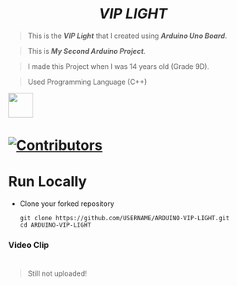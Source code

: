 # <div align="center"><b><i>VIP LIGHT</i></b></div>

> This is the <b><i>VIP Light</i></b> that I created using <b><i>Arduino Uno Board</i></b>.

> This is <b><i>My Second Arduino Project</i></b>.

> I made this Project when I was 14 years old (Grade 9D).

> Used Programming Language (C++) 

<a href="https://www.w3schools.com/cpp/default.asp"><img src="https://img.icons8.com/color/344/c-plus-plus-logo.png" height="50px"><a>
    

# [![Contributors](https://img.shields.io/badge/Contributors-1-lawngreen.svg?style=flat-square)](#contributors-)


# Run Locally

- Clone your forked repository
    
    ```
    git clone https://github.com/USERNAME/ARDUINO-VIP-LIGHT.git
    cd ARDUINO-VIP-LIGHT
    ```



### Video Clip
#    
> Still not uploaded!


